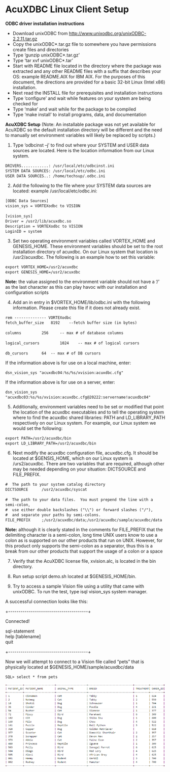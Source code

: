 # AcuXDBC Linux Client Setup

**ODBC driver installation instructions**

- Download unixODBC from http://www.unixodbc.org/unixODBC-2.2.11.tar.gz 
- Copy the unixODBC*.tar.gz file to somewhere you have permissions create files and directories 
- Type ‘gunzip unixODBC*.tar.gz’
- Type ‘tar xvf unixODBC*.tar’
- Start with README file located in the directory where the package was extracted and any other README files with a suffix that describes your OS: example README.AIX for IBM AIX. For the purposes of this document, the directions are provided for a basic 32-bit Linux (Intel x86) installation.
- Next read the INSTALL file for prerequisites and installation instructions
- Type ‘configure’ and wait while features on your system are being checked for
- Type ‘make’ and wait while for the package to be compiled
- Type ‘make install’ to install programs, data, and documentation

**AcuXDBC Setup** (Note: An installable package was not yet available for AcuXDBC so the default installation directory will be different and the need to manually set environment variables will likely be replaced by scripts.) 

1.	Type ‘odbcinst –j’ to find out where your SYSTEM and USER data sources are located. Here is the location information from our Linux system.

```
DRIVERS............: /usr/local/etc/odbcinst.ini
SYSTEM DATA SOURCES: /usr/local/etc/odbc.ini
USER DATA SOURCES..: /home/techsup/.odbc.ini                       
```

2.	Add the following to the file where your SYSTEM data sources are located: example /usr/local/etc/odbc.ini:

```
[ODBC Data Sources]
vision_sys = VORTEXodbc to VISION

[vision_sys]
Driver = /usr2/lib/acuxdbc.so
Description = VORTEXodbc to VISION
LoginID = system
```

3.	Set two operating environment variables called VORTEX_HOME and GENESIS_HOME. These environment variables should be set to the root installation directory of acuxdbc. On our Linux system that location is /usr2/acuxdbc. The following is an example how to set this variable:

```
export VORTEX_HOME=/usr2/acuxdbc
export GENESIS_HOME=/usr2/acuxdbc
```

**Note:** the value assigned to the environment variable should not have a ‘/’ as the last character as this can play havoc with our installation and configuration scripts

4.	Add an in entry in $VORTEX_HOME/lib/odbc.ini with the following information. Please create this file if it does not already exist.

```
rem -------------- VORTEXodbc
fetch_buffer_size 	8192 	--fetch buffer size (in bytes)

columns 		256 	-- max # of database columns

logical_cursors 		1024 	-- max # of logical cursors

db_cursors 		64 	-- max # of DB cursors
```

If the information above is for use on a local machine, enter:

```
dsn_vision_sys "acuxdbc04:%s/%s/xvision:acuxdbc.cfg"
```

If the information above is for use on a server, enter:

```
dsn_vision_sys "acuxdbc03:%s/%s/xvision:acuxdbc.cfg@20222:servername!acuxdbc04"
```

5.	Additionally, environment variables need to be set or modified that point the location of the acuxdbc executables and to tell the operating system where to find the acuxdbc shared libraries: PATH and LD_LIBRARY_PATH respectively on our Linux system. For example, our Linux system we would set the following: 

```
export PATH=/usr2/acuxdbc/bin
export LD_LIBRARY_PATH=/usr2/acuxdbc/bin
```

6.	Next modify the acuxdbc configuration file, acuxdbc.cfg. It should be located at $GENSIS_HOME, which on our Linux system is /urs2/acuxdbc. There are two variables that are required, although other may be needed depending on your situation: DICTSOURCE and FILE_PREFIX. 

```
#  The path to your system catalog directory
DICTSOURCE      /usr2/acuxdbc/syscat

#  The path to your data files.  You must prepend the line with a semi-colon,
#  use either double backslashes ("\\") or forward slashes ("/"),
#  and separate your paths by semi-colons.
FILE_PREFIX     ;/usr2/acuxdbc/data;/usr2/acuxdbc/sample/acuxdbc/data
```

**Note:** although it is clearly stated in the comments for FILE_PREFIX that the delimiting character is a semi-colon, long time UNIX users know to use a colon as is supported on our other products that run on UNIX.  However, for this product only supports the semi-colon as a separator, thus this is a break from our other products that support the usage of a colon or a space

7.	Verify that the AcuXDBC license file, xvision.alc, is located in the bin directory. 

8.	Run setup script demo.sh located at $GENESIS_HOME/bin.

9.	Try to access a sample Vision file using a utility that came with unixODBC. To run the test, type isql vision_sys system manager.

A successful connection looks like this:

+---------------------------------------+  

  Connected!

  sql-statement  
  help [tablename]   
  quit    

+---------------------------------------+  


Now we will attempt to connect to a Vision file called “pets” that is physically located at $GENESIS_HOME/sample/acuxdbc/data

```
SQL> select * from pets
```

![1](images/xdbc-lc-1.png)